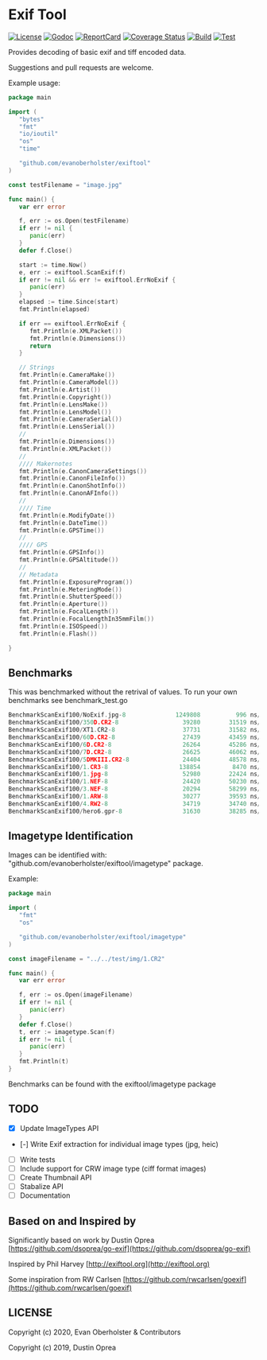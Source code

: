# Exif Tool

[![License][License-Image]][License-Url]
[![Godoc][Godoc-Image]][Godoc-Url]
[![ReportCard][ReportCard-Image]][ReportCard-Url]
[![Coverage Status](https://coveralls.io/repos/github/evanoberholster/exiftool/badge.svg?branch=master)](https://coveralls.io/github/evanoberholster/exiftool?branch=master)
[![Build][Build-Status-Image]][Build-Status-Url]
[![Test](https://github.com/evanoberholster/exiftool/workflows/Test/badge.svg)](https://github.com/evanoberholster/exiftool/actions?query=branch%3Amaster)

Provides decoding of basic exif and tiff encoded data.

Suggestions and pull requests are welcome.

Example usage:

```go
package main

import (
   "bytes"
   "fmt"
   "io/ioutil"
   "os"
   "time"

   "github.com/evanoberholster/exiftool"
)

const testFilename = "image.jpg"

func main() {
   var err error

   f, err := os.Open(testFilename)
   if err != nil {
      panic(err)
   }
   defer f.Close()

   start := time.Now()
   e, err := exiftool.ScanExif(f)
   if err != nil && err != exiftool.ErrNoExif {
      panic(err)
   }
   elapsed := time.Since(start)
   fmt.Println(elapsed)

   if err == exiftool.ErrNoExif {
      fmt.Println(e.XMLPacket())
      fmt.Println(e.Dimensions())
      return
   }

   // Strings
   fmt.Println(e.CameraMake())
   fmt.Println(e.CameraModel())
   fmt.Println(e.Artist())
   fmt.Println(e.Copyright())
   fmt.Println(e.LensMake())
   fmt.Println(e.LensModel())
   fmt.Println(e.CameraSerial())
   fmt.Println(e.LensSerial())
   //
   fmt.Println(e.Dimensions())
   fmt.Println(e.XMLPacket())
   //
   //// Makernotes
   fmt.Println(e.CanonCameraSettings())
   fmt.Println(e.CanonFileInfo())
   fmt.Println(e.CanonShotInfo())
   fmt.Println(e.CanonAFInfo())
   //
   //// Time
   fmt.Println(e.ModifyDate())
   fmt.Println(e.DateTime())
   fmt.Println(e.GPSTime())
   //
   //// GPS
   fmt.Println(e.GPSInfo())
   fmt.Println(e.GPSAltitude())
   //
   // Metadata
   fmt.Println(e.ExposureProgram())
   fmt.Println(e.MeteringMode())
   fmt.Println(e.ShutterSpeed())
   fmt.Println(e.Aperture())
   fmt.Println(e.FocalLength())
   fmt.Println(e.FocalLengthIn35mmFilm())
   fmt.Println(e.ISOSpeed())
   fmt.Println(e.Flash())

}
```

## Benchmarks

This was benchmarked without the retrival of values.
To run your own benchmarks see benchmark_test.go

```go
BenchmarkScanExif100/NoExif.jpg-8              1249808          996 ns/op       4496 B/op          5 allocs/op
BenchmarkScanExif100/350D.CR2-8                  39280        31519 ns/op      10445 B/op         46 allocs/op
BenchmarkScanExif100/XT1.CR2-8                   37731        31582 ns/op      10444 B/op         46 allocs/op
BenchmarkScanExif100/60D.CR2-8                   27439        43459 ns/op      12593 B/op         52 allocs/op
BenchmarkScanExif100/6D.CR2-8                    26264        45286 ns/op      13185 B/op         57 allocs/op
BenchmarkScanExif100/7D.CR2-8                    26625        46062 ns/op      13216 B/op         57 allocs/op
BenchmarkScanExif100/5DMKIII.CR2-8               24404        48578 ns/op      13212 B/op         57 allocs/op
BenchmarkScanExif100/1.CR3-8                    138854         8470 ns/op       5157 B/op         17 allocs/op
BenchmarkScanExif100/1.jpg-8                     52980        22424 ns/op      31394 B/op         32 allocs/op
BenchmarkScanExif100/1.NEF-8                     24420        50230 ns/op      13598 B/op         61 allocs/op
BenchmarkScanExif100/3.NEF-8                     20294        58299 ns/op      17008 B/op         67 allocs/op
BenchmarkScanExif100/1.ARW-8                     30277        39593 ns/op      11928 B/op         56 allocs/op
BenchmarkScanExif100/4.RW2-8                     34719        34740 ns/op       8202 B/op         31 allocs/op
BenchmarkScanExif100/hero6.gpr-8                 31630        38285 ns/op      13606 B/op         39 allocs/op
```

## Imagetype Identification

Images can be identified with: "github.com/evanoberholster/exiftool/imagetype" package.

Example:

```go
package main

import (
   "fmt"
   "os"

   "github.com/evanoberholster/exiftool/imagetype"
)

const imageFilename = "../../test/img/1.CR2"

func main() {
   var err error

   f, err := os.Open(imageFilename)
   if err != nil {
      panic(err)
   }
   defer f.Close()
   t, err := imagetype.Scan(f)
   if err != nil {
      panic(err)
   }
   fmt.Println(t)
}
```

Benchmarks can be found with the exiftool/imagetype package

## TODO

- [x] Update ImageTypes API
- [-] Write Exif extraction for individual image types (jpg, heic)
- [ ] Write tests
- [ ] Include support for CRW image type (ciff format images)
- [ ] Create Thumbnail API
- [ ] Stabalize API
- [ ] Documentation

## Based on and Inspired by

Significantly based on work by Dustin Oprea [https://github.com/dsoprea/go-exif](https://github.com/dsoprea/go-exif)

Inspired by Phil Harvey [http://exiftool.org](http://exiftool.org)

Some inspiration from RW Carlsen [https://github.com/rwcarlsen/goexif](https://github.com/rwcarlsen/goexif)

## LICENSE

Copyright (c) 2020, Evan Oberholster & Contributors

Copyright (c) 2019, Dustin Oprea

[License-Url]: https://opensource.org/licenses/MIT
[License-Image]: https://img.shields.io/badge/License-MIT-blue.svg?maxAge=2592000
[Godoc-Url]: https://godoc.org/github.com/evanoberholster/exiftool
[Godoc-Image]: https://godoc.org/github.com/evanoberholster/exiftool?status.svg
[ReportCard-Url]: https://goreportcard.com/report/github.com/evanoberholster/exiftool
[ReportCard-Image]: https://goreportcard.com/badge/github.com/evanoberholster/exiftool
[Build-Status-Url]: https://travis-ci.com/evanoberholster/exiftool?branch=master
[Build-Status-Image]: https://travis-ci.com/evanoberholster/exiftool.svg?branch=master
